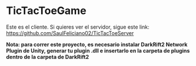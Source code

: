 # TicTacToeGame
Este es el cliente. Si quieres ver el servidor, sigue este link: https://github.com/SaulFeliciano02/TicTacToeServer

__Nota: para correr este proyecto, es necesario instalar DarkRift2 Network Plugin de Unity, generar tu plugin .dll e insertarlo en la carpeta de plugins dentro de la carpeta de DarkRift2__
